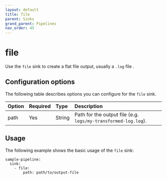 ```yaml
---
layout: default
title: file
parent: Sinks
grand_parent: Pipelines
nav_order: 45
---
```


# file

Use the `file` sink to create a flat file output, usually a `.log` file . 

## Configuration options

The following table describes options you can configure for the `file` sink.

Option | Required | Type | Description
:--- | :--- | :--- | :---
path | Yes | String | Path for the output file (e.g. `logs/my-transformed-log.log`).

## Usage

The following example shows the basic usage of the `file` sink:

```
sample-pipeline:
  sink:
    - file:
        path: path/to/output-file
```

